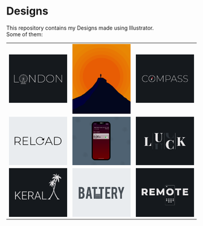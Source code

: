 # Designs
This repository contains my Designs made using Illustrator.<br>
Some of them:<br>
<table>
<tr><td><img src="./2020-12/png/16.12.2020.png"></td><td><img src="./2020-11/png/15.11.2020.png"></td><td><img src="./2020-12/png/12.12.2020.png"></td></tr>
<tr><td><img src="./2020-11/png/25.11.2020.png"></td><td><img src="./2020-11/png/19.11.2020 - 2.png"></td><td><img src="./2020-12/png/06.12.2020.png"></td></tr>
<tr><td><img src="./2020-12/png/25.12.2020.png"></td><td><img src="./2020-11/png/28.11.2020.png"></td><td><img src="./2020-12/png/08.12.2020.png"></td></tr>
</table>
